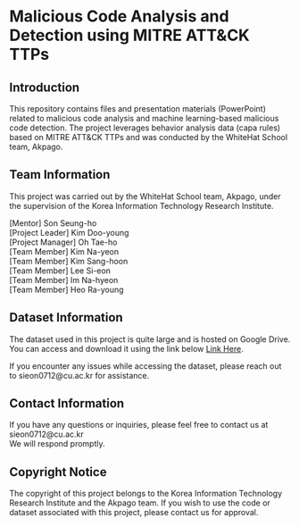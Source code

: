 # Malicious Code Analysis and Detection using MITRE ATT&CK TTPs
## Introduction
This repository contains files and presentation materials (PowerPoint) related to malicious code analysis and machine learning-based malicious code detection. The project leverages behavior analysis data (capa rules) based on MITRE ATT&CK TTPs and was conducted by the WhiteHat School team, Akpago.

## Team Information
This project was carried out by the WhiteHat School team, Akpago, under the supervision of the Korea Information Technology Research Institute.

[Mentor] Son Seung-ho   
[Project Leader] Kim Doo-young   
[Project Manager] Oh Tae-ho   
[Team Member] Kim Na-yeon   
[Team Member] Kim Sang-hoon   
[Team Member] Lee Si-eon   
[Team Member] Im Na-hyeon   
[Team Member] Heo Ra-young   

## Dataset Information
The dataset used in this project is quite large and is hosted on Google Drive. You can access and download it using the link below [Link Here](https://drive.google.com/file/d/1NIEUCXPwBqT8Qf0tPrfyxiOBEYe_zwUj/view?usp=sharing).

If you encounter any issues while accessing the dataset, please reach out to sieon0712<dummy>@cu.ac.kr for assistance.

## Contact Information
If you have any questions or inquiries, please feel free to contact us at sieon0712<dummy>@cu.ac.kr   
We will respond promptly.

## Copyright Notice
The copyright of this project belongs to the Korea Information Technology Research Institute and the Akpago team.
If you wish to use the code or dataset associated with this project, please contact us for approval.

